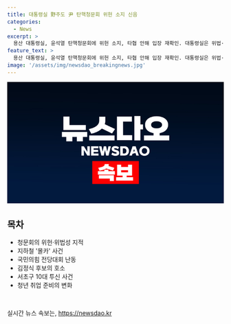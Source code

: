 ```yaml
---
title: 대통령실 野주도 尹 탄핵청문회 위헌 소지 신음
categories:
  - News
excerpt: >
  용산 대통령실, 윤석열 탄핵청문회에 위헌 소지, 타협 안해 입장 재확인. 대통령실은 위법·위헌 소지가 있는 청문회에는 응하지 않겠다고 밝혔다. 이에 야당과의 갈등 재부각될 전망. 한편, 여자 친구의 불법 촬영 동영상으로 인해 남성이 체포됐으며, 국민의힘 전당대회에서 발생한 난동 사태와 유튜버 3명의 수사 의뢰, 그리고 청년 취준생의 공무원 준비 비중 감소 등이 논의 중.
feature_text: >
  용산 대통령실, 윤석열 탄핵청문회에 위헌 소지, 타협 안해 입장 재확인. 대통령실은 위법·위헌 소지가 있는 청문회에는 응하지 않겠다고 밝혔다. 이에 야당과의 갈등 재부각될 전망. 한편, 여자 친구의 불법 촬영 동영상으로 인해 남성이 체포됐으며, 국민의힘 전당대회에서 발생한 난동 사태와 유튜버 3명의 수사 의뢰, 그리고 청년 취준생의 공무원 준비 비중 감소 등이 논의 중.
image: '/assets/img/newsdao_breakingnews.jpg'
---
```


<p><img src="/assets/img/newsdao_breakingnews.jpg" alt="pcversion 속보" /></p>

<h2 data-ke-size="size26">목차</h2>

<ul>
    <li>청문회의 위헌·위법성 지적</li>
    <li>지하철 '몰카' 사건</li>
    <li>국민의힘 전당대회 난동</li>
    <li>김정식 후보의 호소</li>
    <li>서초구 10대 투신 사건</li>
    <li>청년 취업 준비의 변화</li>
</ul>

<p data-ke-size="size16">&nbsp;</p>
실시간 뉴스 속보는, <a href="https://newsdao.kr" rel="dofollow">https://newsdao.kr</a>



